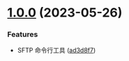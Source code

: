 # [1.0.0](https://github.com/x-wink/wink-sftp/compare/v0.0.1...v1.0.0) (2023-05-26)

### Features

-   SFTP 命令行工具 ([ad3d8f7](https://github.com/x-wink/wink-sftp/commit/ad3d8f734195266b2cc4077b539f8bda53057e73))
